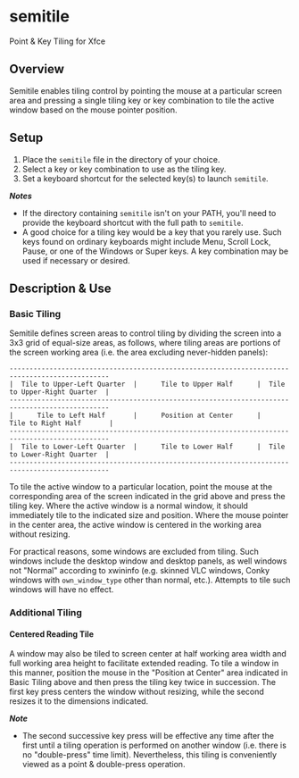 # semitile
Point &amp; Key Tiling for Xfce

## Overview

Semitile enables tiling control by pointing the mouse at a particular
screen area and pressing a single tiling key or key combination
to tile the active window based on the mouse pointer position.

## Setup

1. Place the `semitile` file in the directory of your choice.
2. Select a key or key combination to use as the tiling key.
3. Set a keyboard shortcut for the selected key(s) to launch `semitile`.

_**Notes**_

* If the directory containing `semitile` isn't on your PATH, you'll need
to provide the keyboard shortcut with the full path to `semitile`.
* A good choice for a tiling key would be a key that you rarely use. Such
keys found on ordinary keyboards might include Menu, Scroll Lock, Pause,
or one of the Windows or Super keys. A key combination may be used if
necessary or desired.

## Description & Use

### Basic Tiling

Semitile defines screen areas to control tiling by dividing the
screen into a 3x3 grid of equal-size areas, as follows,
where tiling areas are portions of
the screen working area (i.e. the area excluding never-hidden panels):

    -----------------------------------------------------------------------------------------------
    |  Tile to Upper-Left Quarter  |      Tile to Upper Half      |  Tile to Upper-Right Quarter  |
    -----------------------------------------------------------------------------------------------
    |      Tile to Left Half       |      Position at Center      |      Tile to Right Half       |
    -----------------------------------------------------------------------------------------------
    |  Tile to Lower-Left Quarter  |      Tile to Lower Half      |  Tile to Lower-Right Quarter  |
    -----------------------------------------------------------------------------------------------

To tile the active window to a particular location, point the mouse at
the corresponding area of the screen indicated in the grid above and
press the tiling key. Where the active window is a
normal window, it should immediately tile to the indicated size and position.
Where the mouse pointer in the center area, the active window is
centered in the working area without resizing.

For practical reasons, some windows are excluded from tiling. Such windows include the
desktop window and desktop panels, as well windows not "Normal" according to xwininfo
(e.g. skinned VLC windows, Conky windows with `own_window_type` other than normal, etc.).
Attempts to tile such windows will have no effect.

### Additional Tiling

#### Centered Reading Tile

A window may also be tiled to screen center at half working area width and
full working area height to facilitate extended reading.
To tile a window in this manner,
position the mouse in the "Position at Center" area indicated in Basic Tiling
above and then press the tiling key twice in succession.
The first key press centers the window without resizing,
while the second resizes it to the dimensions indicated.

_**Note**_

* The second successive key press will be effective any time after the
first until a tiling operation is performed on another window
(i.e. there is no "double-press" time limit). Nevertheless,
this tiling is conveniently viewed as a point & double-press operation.
